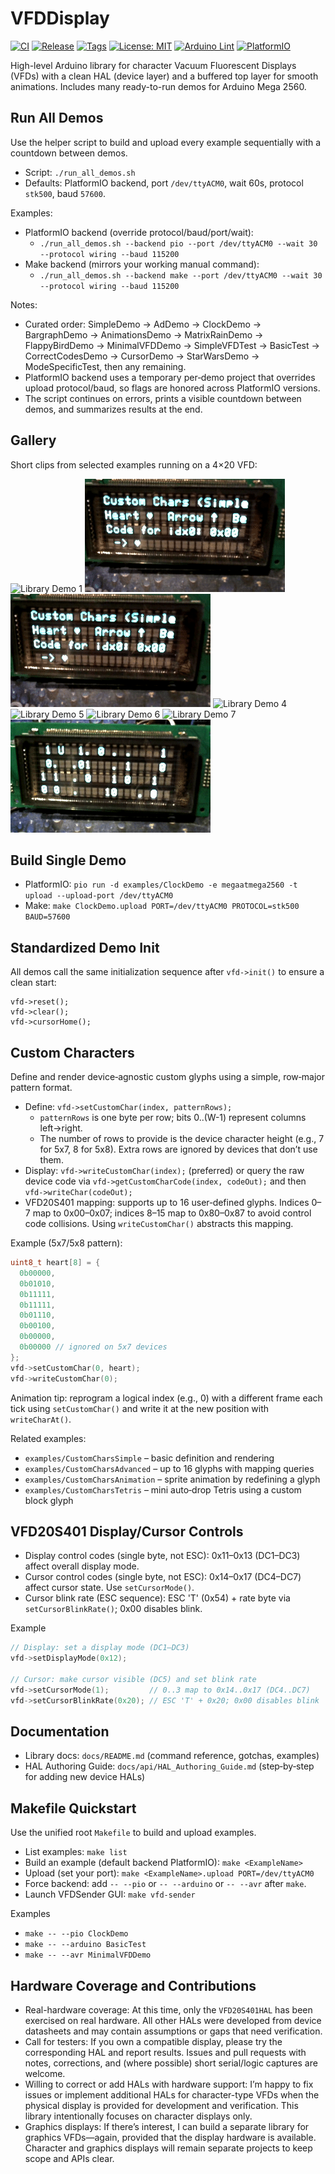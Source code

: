 # VFDDisplay

[![CI](https://github.com/Monotoba/VFDDisplay/actions/workflows/ci.yml/badge.svg)](https://github.com/Monotoba/VFDDisplay/actions/workflows/ci.yml)
[![Release](https://img.shields.io/github/v/release/Monotoba/VFDDisplay?display_name=tag)](https://github.com/Monotoba/VFDDisplay/releases)
[![Tags](https://img.shields.io/github/v/tag/Monotoba/VFDDisplay?sort=semver)](https://github.com/Monotoba/VFDDisplay/tags)
[![License: MIT](https://img.shields.io/badge/License-MIT-yellow.svg)](LICENSE)
[![Arduino Lint](https://img.shields.io/badge/Arduino_Lint-passing-blue)](https://github.com/Monotoba/VFDDisplay/actions/workflows/ci.yml)
[![PlatformIO](https://img.shields.io/badge/PlatformIO-build-orange.svg)](https://platformio.org/)

High-level Arduino library for character Vacuum Fluorescent Displays (VFDs) with a clean HAL (device layer) and a buffered top layer for smooth animations. Includes many ready-to-run demos for Arduino Mega 2560.

## Run All Demos

Use the helper script to build and upload every example sequentially with a countdown between demos.

- Script: `./run_all_demos.sh`
- Defaults: PlatformIO backend, port `/dev/ttyACM0`, wait 60s, protocol `stk500`, baud `57600`.

Examples:

- PlatformIO backend (override protocol/baud/port/wait):
  - `./run_all_demos.sh --backend pio --port /dev/ttyACM0 --wait 30 --protocol wiring --baud 115200`
- Make backend (mirrors your working manual command):
  - `./run_all_demos.sh --backend make --port /dev/ttyACM0 --wait 30 --protocol wiring --baud 115200`

Notes:
- Curated order: SimpleDemo → AdDemo → ClockDemo → BargraphDemo → AnimationsDemo → MatrixRainDemo → FlappyBirdDemo → MinimalVFDDemo → SimpleVFDTest → BasicTest → CorrectCodesDemo → CursorDemo → StarWarsDemo → ModeSpecificTest, then any remaining.
- PlatformIO backend uses a temporary per‑demo project that overrides upload protocol/baud, so flags are honored across PlatformIO versions.
- The script continues on errors, prints a visible countdown between demos, and summarizes results at the end.

## Gallery

Short clips from selected examples running on a 4×20 VFD:

![Library Demo 1](docs/images/vfdlibrary1.gif)
![Library Demo 2](docs/images/vfdlibrary2.gif)
![Library Demo 3](docs/images/vfdlibrary3.gif)
![Library Demo 4](docs/images/vfdlibrary4.gif)
![Library Demo 5](docs/images/vfdlibrary5.gif)
![Library Demo 6](docs/images/vfdlibrary6.gif)
![Library Demo 7](docs/images/vfdlibrary7.gif)
![Library Demo 8](docs/images/vfdlibrary8.gif)

## Build Single Demo

- PlatformIO: `pio run -d examples/ClockDemo -e megaatmega2560 -t upload --upload-port /dev/ttyACM0`
- Make: `make ClockDemo.upload PORT=/dev/ttyACM0 PROTOCOL=stk500 BAUD=57600`

## Standardized Demo Init

All demos call the same initialization sequence after `vfd->init()` to ensure a clean start:

```
vfd->reset();
vfd->clear();
vfd->cursorHome();
```

## Custom Characters

Define and render device‑agnostic custom glyphs using a simple, row‑major pattern format.

- Define: `vfd->setCustomChar(index, patternRows);`
  - `patternRows` is one byte per row; bits 0..(W-1) represent columns left→right.
  - The number of rows to provide is the device character height (e.g., 7 for 5x7, 8 for 5x8). Extra rows are ignored by devices that don’t use them.
- Display: `vfd->writeCustomChar(index);` (preferred) or query the raw device code via `vfd->getCustomCharCode(index, codeOut);` and then `vfd->writeChar(codeOut);`
- VFD20S401 mapping: supports up to 16 user‑defined glyphs. Indices 0–7 map to 0x00–0x07; indices 8–15 map to 0x80–0x87 to avoid control code collisions. Using `writeCustomChar()` abstracts this mapping.

Example (5x7/5x8 pattern):

```cpp
uint8_t heart[8] = {
  0b00000,
  0b01010,
  0b11111,
  0b11111,
  0b01110,
  0b00100,
  0b00000,
  0b00000 // ignored on 5x7 devices
};
vfd->setCustomChar(0, heart);
vfd->writeCustomChar(0);
```

Animation tip: reprogram a logical index (e.g., 0) with a different frame each tick using `setCustomChar()` and write it at the new position with `writeCharAt()`.

Related examples:
- `examples/CustomCharsSimple` – basic definition and rendering
- `examples/CustomCharsAdvanced` – up to 16 glyphs with mapping queries
- `examples/CustomCharsAnimation` – sprite animation by redefining a glyph
- `examples/CustomCharsTetris` – mini auto‑drop Tetris using a custom block glyph

## VFD20S401 Display/Cursor Controls

- Display control codes (single byte, not ESC): 0x11–0x13 (DC1–DC3) affect overall display mode.
- Cursor control codes (single byte, not ESC): 0x14–0x17 (DC4–DC7) affect cursor state. Use `setCursorMode()`.
- Cursor blink rate (ESC sequence): ESC 'T' (0x54) + rate byte via `setCursorBlinkRate()`; 0x00 disables blink.

Example
```cpp
// Display: set a display mode (DC1–DC3)
vfd->setDisplayMode(0x12);

// Cursor: make cursor visible (DC5) and set blink rate
vfd->setCursorMode(1);         // 0..3 map to 0x14..0x17 (DC4..DC7)
vfd->setCursorBlinkRate(0x20); // ESC 'T' + 0x20; 0x00 disables blink
```

## Documentation

- Library docs: `docs/README.md` (command reference, gotchas, examples)
- HAL Authoring Guide: `docs/api/HAL_Authoring_Guide.md` (step‑by‑step for adding new device HALs)

## Makefile Quickstart

Use the unified root `Makefile` to build and upload examples.

- List examples: `make list`
- Build an example (default backend PlatformIO): `make <ExampleName>`
- Upload (set your port): `make <ExampleName>.upload PORT=/dev/ttyACM0`
- Force backend: add `-- --pio` or `-- --arduino` or `-- --avr` after `make`.
- Launch VFDSender GUI: `make vfd-sender`

Examples
- `make -- --pio ClockDemo`
- `make -- --arduino BasicTest`
- `make -- --avr MinimalVFDDemo`

## Hardware Coverage and Contributions

- Real-hardware coverage: At this time, only the `VFD20S401HAL` has been exercised on real hardware. All other HALs were developed from device datasheets and may contain assumptions or gaps that need verification.
- Call for testers: If you own a compatible display, please try the corresponding HAL and report results. Issues and pull requests with notes, corrections, and (where possible) short serial/logic captures are welcome.
- Willing to correct or add HALs with hardware support: I’m happy to fix issues or implement additional HALs for character-type VFDs when the physical display is provided for development and verification. This library intentionally focuses on character displays only.
- Graphics displays: If there’s interest, I can build a separate library for graphics VFDs—again, provided that the display hardware is available. Character and graphics displays will remain separate projects to keep scope and APIs clear.
